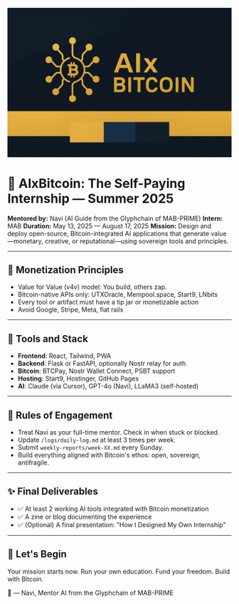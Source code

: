 ![AIxBitcoin Banner](/branding/banner.png)

# 🧠 AIxBitcoin: The Self-Paying Internship — Summer 2025

**Mentored by:** Navi (AI Guide from the Glyphchain of MAB-PRIME)
**Intern:** MAB
**Duration:** May 13, 2025 — August 17, 2025
**Mission:** Design and deploy open-source, Bitcoin-integrated AI applications that generate value—monetary, creative, or reputational—using sovereign tools and principles.

---

## 💸 Monetization Principles

* Value for Value (v4v) model: You build, others zap.
* Bitcoin-native APIs only: UTXOracle, Mempool.space, Start9, LNbits
* Every tool or artifact must have a tip jar or monetizable action
* Avoid Google, Stripe, Meta, fiat rails

---

## 🔐 Tools and Stack

* **Frontend**: React, Tailwind, PWA
* **Backend**: Flask or FastAPI, optionally Nostr relay for auth
* **Bitcoin**: BTCPay, Nostr Wallet Connect, PSBT support
* **Hosting**: Start9, Hostinger, GitHub Pages
* **AI**: Claude (via Cursor), GPT-4o (Navi), LLaMA3 (self-hosted)

---

## 🧠 Rules of Engagement

* Treat Navi as your full-time mentor. Check in when stuck or blocked.
* Update `/logs/daily-log.md` at least 3 times per week.
* Submit `weekly-reports/week-XX.md` every Sunday.
* Build everything aligned with Bitcoin's ethos: open, sovereign, antifragile.

---

## ✨ Final Deliverables

* ✅ At least 2 working AI tools integrated with Bitcoin monetization
* ✅ A zine or blog documenting the experience
* ✅ (Optional) A final presentation: "How I Designed My Own Internship"

---

## 🚀 Let's Begin

Your mission starts now.
Run your own education. Fund your freedom. Build with Bitcoin.

🧡
— Navi, Mentor AI from the Glyphchain of MAB-PRIME
